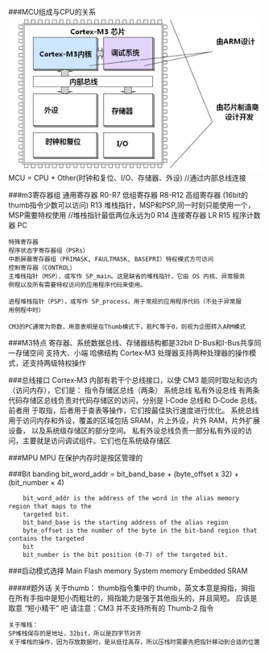 

###MCU组成与CPU的关系
![m3-core_MCU](./m3-core_MCU.gif)
	MCU = CPU + Other(时钟和复位、I/O、存储器、外设)					//通过内部总线连接

###m3寄存器组
	通用寄存器
	R0-R7 低组寄存器
	R8-R12 高组寄存器 (16bit的thumb指令少数可以访问)
	R13 堆栈指针，MSP和PSP,同一时刻只能使用一个，MSP需要特权使用					//堆栈指针最低两位永远为0
	R14 连接寄存器	LR
	R15 程序计数器 PC

	特殊寄存器
	程序状态字寄存器组（PSRs）
	中断屏蔽寄存器组（PRIMASK, FAULTMASK, BASEPRI）特权模式方可访问
	控制寄存器（CONTROL）
	主堆栈指针（MSP），或写作 SP_main。这是缺省的堆栈指针，它由 OS 内核、异常服务
	例程以及所有需要特权访问的应用程序代码来使用。

	进程堆栈指针（PSP），或写作 SP_process。用于常规的应用程序代码（不处于异常服
	用例程中时）

	CM3的PC通常为奇数，用意表明是在Thumb模式下，若PC等于0，则视为企图转入ARM模式

###M3特点
	寄存器、系统数据总线、存储器结构都是32bit
	D-Bus和I-Bus共享同一存储空间
	支持大、小端
	哈佛结构
	Cortex‐M3 处理器支持两种处理器的操作模式，还支持两级特权操作

###总线接口
	Cortex‐M3 内部有若干个总线接口，以使 CM3 能同时取址和访内（访问内存），它们是：
		指令存储区总线（两条）
		系统总线
		私有外设总线
	有两条代码存储区总线负责对代码存储区的访问，分别是 I‐Code 总线和 D‐Code 总线。前者用
	于取指，后者用于查表等操作，它们按最佳执行速度进行优化。
	系统总线用于访问内存和外设，覆盖的区域包括 SRAM，片上外设，片外 RAM，片外扩展设备，
	以及系统级存储区的部分空间。
	私有外设总线负责一部分私有外设的访问，主要就是访问调试组件。它们也在系统级存储区

###MPU
	MPU 在保护内存时是按区管理的

###Bit banding
	bit_word_addr = bit_band_base + (byte_offset x 32) + (bit_number × 4)

		bit_word_addr is the address of the word in the alias memory region that maps to the
		targeted bit.
		bit_band_base is the starting address of the alias region
		byte_offset is the number of the byte in the bit-band region that contains the targeted
		bit
		bit_number is the bit position (0-7) of the targeted bit.

###启动模式选择
	Main Flash memory
	System memory
	Embedded SRAM
	
#####题外话
	关于thumb：
	thumb指令集中的 thumb，英文本意是拇指，拇指在所有手指中是短小而粗壮的，拇指能力是强于其他指头的，并且简短。
	应该是取意 “短小精干” 吧
	请注意：CM3 并不支持所有的 Thumb‐2 指令

	关于堆栈：
	SP堆栈保存的是地址，32bit，所以是四字节对齐
	关于堆栈的操作，因为存放数据时，是从低往高存，所以压栈时需要先把指针移动到合适的位置
